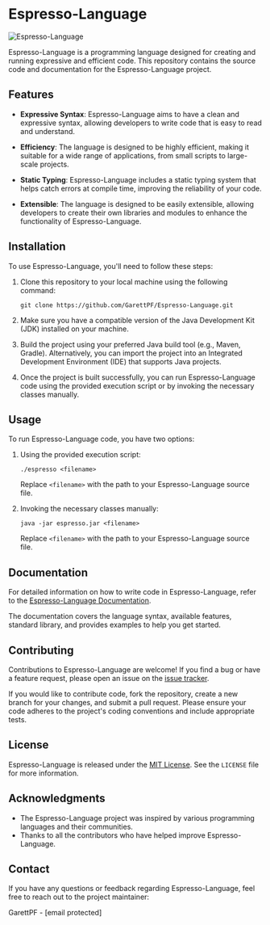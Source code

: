 # Espresso-Language

![Espresso-Language](https://cdn-icons-png.flaticon.com/512/5228/5228061.png)

Espresso-Language is a programming language designed for creating and running expressive and efficient code. This repository contains the source code and documentation for the Espresso-Language project.

## Features

- **Expressive Syntax**: Espresso-Language aims to have a clean and expressive syntax, allowing developers to write code that is easy to read and understand.

- **Efficiency**: The language is designed to be highly efficient, making it suitable for a wide range of applications, from small scripts to large-scale projects.

- **Static Typing**: Espresso-Language includes a static typing system that helps catch errors at compile time, improving the reliability of your code.

- **Extensible**: The language is designed to be easily extensible, allowing developers to create their own libraries and modules to enhance the functionality of Espresso-Language.

## Installation

To use Espresso-Language, you'll need to follow these steps:

1. Clone this repository to your local machine using the following command:
   ```
   git clone https://github.com/GarettPF/Espresso-Language.git
   ```

2. Make sure you have a compatible version of the Java Development Kit (JDK) installed on your machine.

3. Build the project using your preferred Java build tool (e.g., Maven, Gradle). Alternatively, you can import the project into an Integrated Development Environment (IDE) that supports Java projects.

4. Once the project is built successfully, you can run Espresso-Language code using the provided execution script or by invoking the necessary classes manually.

## Usage

To run Espresso-Language code, you have two options:

1. Using the provided execution script:
   ```
   ./espresso <filename>
   ```

   Replace `<filename>` with the path to your Espresso-Language source file.

2. Invoking the necessary classes manually:
   ```
   java -jar espresso.jar <filename>
   ```

   Replace `<filename>` with the path to your Espresso-Language source file.

## Documentation

For detailed information on how to write code in Espresso-Language, refer to the [Espresso-Language Documentation](https://github.com/GarettPF/Espresso-Language/wiki).

The documentation covers the language syntax, available features, standard library, and provides examples to help you get started.

## Contributing

Contributions to Espresso-Language are welcome! If you find a bug or have a feature request, please open an issue on the [issue tracker](https://github.com/GarettPF/Espresso-Language/issues).

If you would like to contribute code, fork the repository, create a new branch for your changes, and submit a pull request. Please ensure your code adheres to the project's coding conventions and include appropriate tests.

## License

Espresso-Language is released under the [MIT License](https://github.com/GarettPF/Espresso-Language/blob/main/LICENSE). See the `LICENSE` file for more information.

## Acknowledgments

- The Espresso-Language project was inspired by various programming languages and their communities.
- Thanks to all the contributors who have helped improve Espresso-Language.

## Contact

If you have any questions or feedback regarding Espresso-Language, feel free to reach out to the project maintainer:

GarettPF - [email protected]
